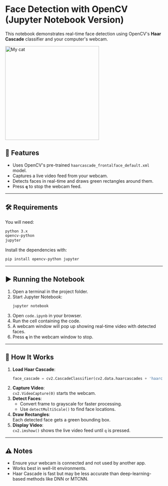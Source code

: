# Face Detection with OpenCV (Jupyter Notebook Version)

This notebook demonstrates real-time face detection using OpenCV's **Haar Cascade** classifier and your computer's webcam.

<img src="cat.png" alt="My cat" width="300">

## 📌 Features
- Uses OpenCV's pre-trained `haarcascade_frontalface_default.xml` model.
- Captures a live video feed from your webcam.
- Detects faces in real-time and draws green rectangles around them.
- Press **`q`** to stop the webcam feed.

---

## 🛠 Requirements
You will need:

```bash
python 3.x
opencv-python
jupyter
```

Install the dependencies with:

```bash
pip install opencv-python jupyter
```

---

## ▶ Running the Notebook
1. Open a terminal in the project folder.
2. Start Jupyter Notebook:
   ```bash
   jupyter notebook
   ```
3. Open `code.ipynb` in your browser.
4. Run the cell containing the code.
5. A webcam window will pop up showing real-time video with detected faces.
6. Press **`q`** in the webcam window to stop.

---

## 📂 How It Works
1. **Load Haar Cascade**:  
   ```python
   face_cascade = cv2.CascadeClassifier(cv2.data.haarcascades + 'haarcascade_frontalface_default.xml')
   ```
2. **Capture Video**:  
   `cv2.VideoCapture(0)` starts the webcam.
3. **Detect Faces**:  
   - Convert frame to grayscale for faster processing.  
   - Use `detectMultiScale()` to find face locations.
4. **Draw Rectangles**:  
   Each detected face gets a green bounding box.
5. **Display Video**:  
   `cv2.imshow()` shows the live video feed until `q` is pressed.

---

## ⚠ Notes
- Ensure your webcam is connected and not used by another app.
- Works best in well-lit environments.
- Haar Cascade is fast but may be less accurate than deep-learning-based methods like DNN or MTCNN.
